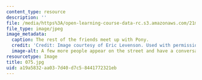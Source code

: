 ```yaml
---
content_type: resource
description: ''
file: /media/https%3A/open-learning-course-data-rc.s3.amazonaws.com/21m-873-theater-arts-topics-suburbia-january-iap-2008/a19a5832aa037d40d7c58441772321eb_075.jpg
file_type: image/jpeg
image_metadata:
  caption: The rest of the friends meet up with Pony.
  credit: 'Credit: Image courtesy of Eric Levenson. Used with permission.'
  image-alt: A few more people appear on the street and have a conversation
resourcetype: Image
title: 075.jpg
uid: a19a5832-aa03-7d40-d7c5-8441772321eb
---
```

